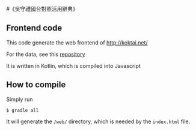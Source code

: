 #《吳守禮國台對照活用辭典》
## Frontend code

This code generate the web frontend of http://koktai.net/

For the data, see this [repository](https://github.com/a-tsioh/koktai-scala)

It is written in Kotlin, which is compiled into Javascript

## How to compile

Simply run 

`$ gradle all`

It will generate the `/web/` directory, which is needed by the `index.html` file.
